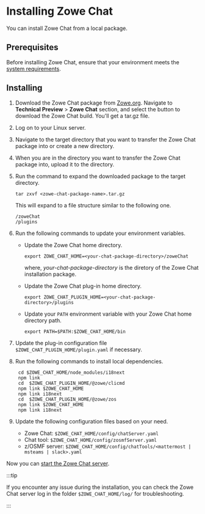# Installing Zowe Chat

You can install Zowe Chat from a local package.

## Prerequisites

Before installing Zowe Chat, ensure that your environment meets the [system requirements](systemrequirements-chat.md).

## Installing

1. Download the Zowe Chat package from [Zowe.org](https://www.zowe.org/download.html). Navigate to **Technical Preview** > **Zowe Chat** section, and select the button to download the Zowe Chat build. You'll get a tar.gz file.

1. Log on to your Linux server. 

1. Navigate to the target directory that you want to transfer the Zowe Chat package into or create a new directory. 

1. When you are in the directory you want to transfer the Zowe Chat package into, upload it to the directory.
   
1. Run the command to expand the downloaded package to the target directory.

    ```
    tar zxvf <zowe-chat-package-name>.tar.gz
    ```   

    This will expand to a file structure similar to the following one.

    ```
    /zoweChat   
    /plugins   
    ```

1. Run the following commands to update your environment variables. 
   
    - Update the Zowe Chat home directory. 

      ```
      export ZOWE_CHAT_HOME=<your-chat-package-directory>/zoweChat
      ```
      where, *your-chat-package-directory* is the diretory of the Zowe Chat installation package. 
    
    - Update the Zowe Chat plug-in home directory. 

      ```
      export ZOWE_CHAT_PLUGIN_HOME=<your-chat-package-directory>/plugins
      ```
    
    - Update your `PATH` environment variable with your Zowe Chat home directory path.
    
      ```
      export PATH=$PATH:$ZOWE_CHAT_HOME/bin
      ```

1. Update the plug-in configuration file `$ZOWE_CHAT_PLUGIN_HOME/plugin.yaml` if necessary. 

1. Run the following commands to install local dependencies. 

   ```
    cd $ZOWE_CHAT_HOME/node_modules/i18next
    npm link
    cd  $ZOWE_CHAT_PLUGIN_HOME/@zowe/clicmd
    npm link $ZOWE_CHAT_HOME
    npm link i18next
    cd  $ZOWE_CHAT_PLUGIN_HOME/@zowe/zos
    npm link $ZOWE_CHAT_HOME
    npm link i18next
   ```
1. Update the following configuration files based on your need. 

   - Zowe Chat: `$ZOWE_CHAT_HOME/config/chatServer.yaml`
   - Chat tool: `$ZOWE_CHAT_HOME/config/zosmfServer.yaml`
   - z/OSMF server: `$ZOWE_CHAT_HOME/config/chatTools/<mattermost | msteams | slack>.yaml`

<!--TODO: How to verify the installation?-->

Now you can [start the Zowe Chat server](chat_start_stop.md#starting-zowe-chat). 

:::tip

If you encounter any issue during the installation, you can check the Zowe Chat server log in the folder `$ZOWE_CHAT_HOME/log/` for troubleshooting.

:::

